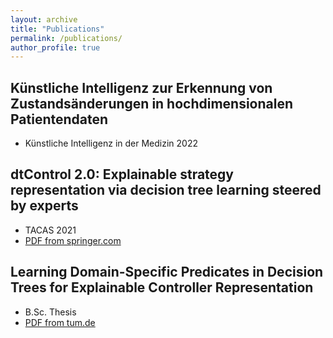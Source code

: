 ```yaml
---
layout: archive
title: "Publications"
permalink: /publications/
author_profile: true
---
```



Künstliche Intelligenz zur Erkennung von Zustandsänderungen in hochdimensionalen Patientendaten
------
* Künstliche Intelligenz in der Medizin 2022

dtControl 2.0: Explainable strategy representation via decision tree learning steered by experts
------
* TACAS 2021
* [PDF from springer.com](https://link.springer.com/content/pdf/10.1007/978-3-030-72013-1_17.pdf)

Learning Domain-Specific Predicates in Decision Trees for Explainable Controller Representation
------
* B.Sc. Thesis
* [PDF from tum.de](https://mediatum.ub.tum.de/doc/1617115/document.pdf)